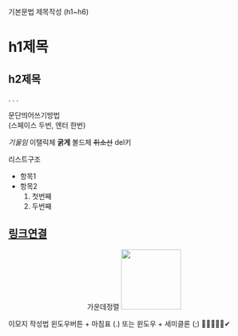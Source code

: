 기본문법 
제목작성 (h1~h6)
# h1제목
## h2제목
.
.
.

문단띄어쓰기방법  
(스페이스 두번, 엔터 한번)

*기울임* 이탤릭체
**굵게** 볼드체
~~취소선~~ del키

리스트구조
- 항목1
- 항목2
  1. 첫번째
  2. 두번째
 
[링크연결](http://naver.com)
---

<p align="center">가운데정렬
<img src="https://img.freepik.com/free-psd/close-up-delicious-apple_23-2151868338.jpg" width="120" height="auto">
</p>

이모지 작성법
윈도우버튼 + 마침표 (.) 또는 윈도우 + 세미클론 (;)
🔗📂📌😃🤞✔



